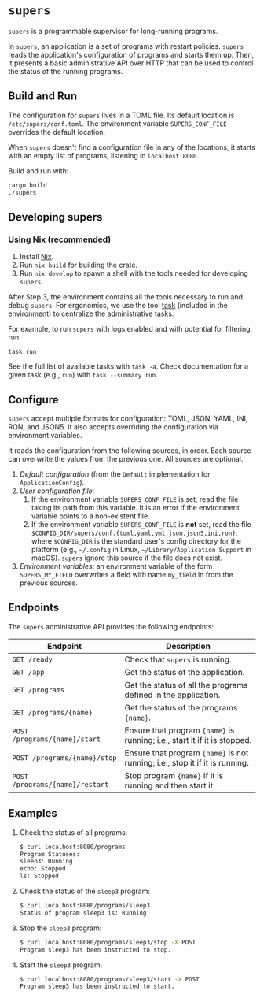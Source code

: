 # `supers`

`supers` is a programmable supervisor for long-running programs. 

In `supers`, an application is a set of programs with restart policies. `supers` reads the application's configuration of programs and starts them up. Then, it presents a basic administrative API over HTTP that can be used to control the status of the running programs.

## Build and Run

The configuration for `supers` lives in a TOML file. Its default location is `/etc/supers/conf.toml`. The environment variable `SUPERS_CONF_FILE` overrides the default location.

When `supers` doesn't find a configuration file in any of the locations, it starts with an empty list of programs, listening in `localhost:8080`.

Build and run with:

```bash
cargo build
./supers
```

## Developing supers

### Using Nix (recommended)

1. Install [Nix](https://nixos.org/download.html).
2. Run `nix build` for building the crate.
3. Run `nix develop` to spawn a shell with the tools needed for developing `supers`.

After Step 3, the environment contains all the tools necessary to run and debug `supers`. For ergonomics, we use the tool [task](https://taskfile.dev) (included in the environment) to centralize the administrative tasks.

For example, to run `supers` with logs enabled and with potential for filtering, run

```
task run
```

See the full list of available tasks with `task -a`. Check documentation for a given task (e.g., `run`) with `task --summary run`.

## Configure

`supers` accept multiple formats for configuration: TOML, JSON, YAML, INI, RON, and JSON5.  It also accepts overriding the configuration via environment variables.

It reads the configuration from the following sources, in order. Each source can 
overwrite the values from the previous one. All sources are optional.

1. *Default configuration* (from the `Default` implementation for `ApplicationConfig`).
2. *User configuration file*:
   1. If the environment variable `SUPERS_CONF_FILE` is set, read the file taking its path from this variable. It is an error if the environment variable points to a non-existent file.
   2. If the environment variable `SUPERS_CONF_FILE` is **not** set, read the file `$CONFIG_DIR/supers/conf.{toml,yaml,yml,json,json5,ini,ron}`, where `$CONFIG_DIR` is the standard user's config directory for the platform (e.g., `~/.config` in Linux, `~/Library/Application Support` in macOS). `supers` ignore this source if the file does not exist.
3. *Environment variables*: an environment variable of the form `SUPERS_MY_FIELD` overwrites a field with name `my_field` in from the previous sources. 

## Endpoints

The `supers` administrative API provides the following endpoints:

Endpoint | Description 
-------- | -----------
`GET /ready` | Check that `supers` is running.
`GET /app` | Get the status of the application.
`GET /programs` | Get the status of all the programs defined in the application.
`GET /programs/{name}` | Get the status of the programs `{name}`.
`POST /programs/{name}/start` | Ensure that program `{name}` is running; i.e., start it if it is stopped.
`POST /programs/{name}/stop` | Ensure that program `{name}` is not running; i.e., stop it if it is running.
`POST /programs/{name}/restart` | Stop program `{name}` if it is running and then start it.

## Examples

1) Check the status of all programs: 

    ```bash
    $ curl localhost:8080/programs
    Program Statuses:
    sleep3: Running
    echo: Stopped
    ls: Stopped
    ```

2) Check the status of the `sleep3` program:

    ```bash
    $ curl localhost:8080/programs/sleep3
    Status of program sleep3 is: Running
    ```

3) Stop the `sleep3` program:

    ```bash
    $ curl localhost:8080/programs/sleep3/stop -X POST
    Program sleep3 has been instructed to stop.
    ```

4) Start the `sleep3` program:

    ```bash
    $ curl localhost:8080/programs/sleep3/start -X POST
    Program sleep3 has been instructed to start.
    ```